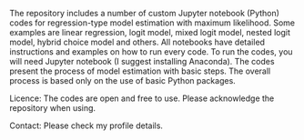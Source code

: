 The repository includes a number of custom Jupyter notebook (Python) codes for regression-type model estimation with maximum likelihood.
Some examples are linear regression, logit model, mixed logit model, nested logit model, hybrid choice model and others.
All notebooks have detailed instructions and examples on how to run every code.
To run the codes, you will need Jupyter notebook (I suggest installing Anaconda).
The codes present the process of model estimation with basic steps. The overall process is based only on the use of basic Python packages.

Licence: The codes are open and free to use. Please acknowledge the repository when using.

Contact: Please check my profile details.

